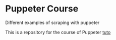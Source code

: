 # Puppeter Course

Different examples of scraping with puppeter

This is a repository for the course of Puppeter
[tuto](https://www.youtube.com/watch?v=gBnrdedhuU4&ab_channel=FaztCode)
